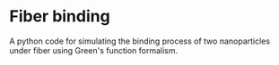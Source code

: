 # Fiber binding
A python code for simulating the binding process of two nanoparticles under fiber using Green's function formalism.
